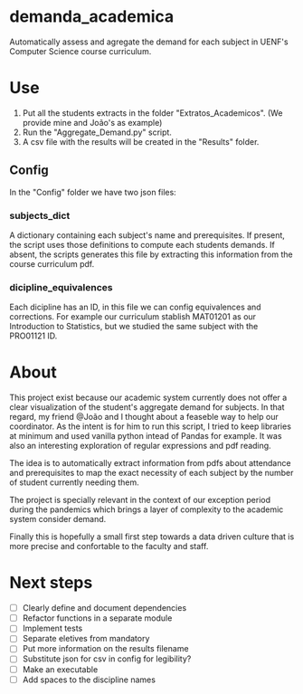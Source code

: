 # demanda_academica
Automatically assess and agregate the demand for each subject in UENF's Computer Science course curriculum. 

# Use
1. Put all the students extracts in the folder "Extratos_Academicos". (We provide mine and João's as example)
2. Run the "Aggregate_Demand.py" script.
3. A csv file with the results will be created in the "Results" folder.

## Config
In the "Config" folder we have two json files:
### subjects_dict
A dictionary containing each subject's name and prerequisites. 
If present, the script uses those definitions to compute each students demands. 
If absent, the scripts generates this file by extracting this information from the course curriculum pdf. 
 
### dicipline_equivalences
Each dicipline has an ID, in this file we can config equivalences and corrections. For example our curriculum stablish MAT01201 as our Introduction to Statistics, but we studied the same subject with the PRO01121 ID. 

# About
This project exist because our academic system currently does not offer a clear visualization of the student's aggregate demand for subjects.
In that regard, my friend @João and I thought about a feaseble way to help our coordinator. As the intent is for him to run this script, I tried to keep libraries at minimum and used vanilla python intead of Pandas for example. It was also an interesting exploration of regular expressions and pdf reading. 

The idea is to automatically extract information from pdfs about attendance and prerequisites to map the exact necessity of each subject by the number of student currently needing them. 

The project is specially relevant in the context of our exception period during the pandemics which brings a layer of complexity to the academic system consider demand. 

Finally this is hopefully a small first step towards a data driven culture that is more precise and confortable to the faculty and staff. 

# Next steps
- [ ] Clearly define and document dependencies
- [ ] Refactor functions in a separate module
- [ ] Implement tests
- [ ] Separate eletives from mandatory 
- [ ] Put more information on the results filename
- [ ] Substitute json for csv in config for legibility? 
- [ ] Make an executable 
- [ ] Add spaces to the discipline names
